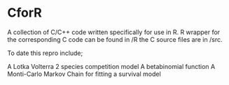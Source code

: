 CforR
=====

A collection of C/C++ code written specifically for use in R.
R wrapper for the corresponding C code can be found in /R 
the C source files are in /src.

To date this repro include;

A Lotka Volterra 2 species competition model
A betabinomial function
A Monti-Carlo Markov Chain for fitting a survival model

